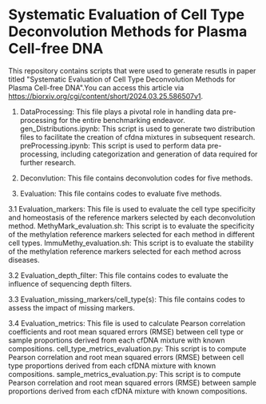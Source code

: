 Systematic Evaluation of Cell Type Deconvolution Methods for Plasma Cell-free DNA
=================================================================================

This repository contains scripts that were used to generate resutls in paper titled "Systematic Evaluation of Cell Type Deconvolution Methods for Plasma Cell-free DNA".You can access this article via https://biorxiv.org/cgi/content/short/2024.03.25.586507v1.

1. DataProcessing: This file plays a pivotal role in handling data pre-processing for the entire benchmarking endeavor. 
gen_Distributions.ipynb: This script is used to generate two distribution files to facilitate the creation of cfdna mixtures in subsequent research. 
preProcessing.ipynb: This script is used to perform data pre-processing, including categorization and generation of data required for further research. 

2. Deconvlution: This file contains deconvolution codes for five methods.

3. Evaluation: This file contains codes to evaluate five methods.

3.1 Evaluation_markers: This file is used to evaluate the cell type specificity and homeostasis of the reference markers selected by each deconvolution method.
MethyMark_evaluation.sh: This script is to evaluate the specificity of the methylation reference markers selected for each method in different cell types.
ImmuMethy_evaluation.sh: This script is to evaluate the stability of the methylation reference markers selected for each method across diseases.

3.2 Evaluation_depth_filter: This file contains codes to evaluate the influence of sequencing depth filters.

3.3 Evaluation_missing_markers/cell_type(s): This file contains codes to assess the impact of missing markers.

3.4 Evaluation_metrics: This file is used to calculate Pearson correlation coefficients and root mean squared errors (RMSE) between cell type or sample proportions derived from each cfDNA mixture with known compositions.
cell_type_metrics_evaluation.py: This script is to compute Pearson correlation and root mean squared errors (RMSE) between cell type proportions derived from each cfDNA mixture with known compositions. 
sample_metrics_evaluation.py: This script is to compute Pearson correlation and root mean squared errors (RMSE) between sample proportions derived from each cfDNA mixture with known compositions. 
